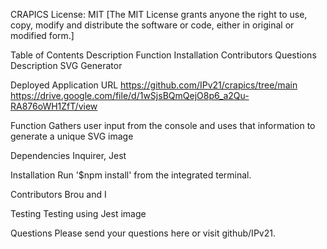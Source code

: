 CRAPICS
License: MIT [The MIT License grants anyone the right to use, copy, modify and distribute the software or code, either in original or modified form.]

Table of Contents
Description
Function
Installation
Contributors
Questions
Description
SVG Generator

Deployed Application URL
https://github.com/IPv21/crapics/tree/main https://drive.google.com/file/d/1wSjsBQmQejO8p6_a2Qu-RA876oWH1ZfT/view

Function
Gathers user input from the console and uses that information to generate a unique SVG image

Dependencies
Inquirer, Jest

Installation
Run '$npm install' from the integrated terminal.

Contributors
Brou and I

Testing
Testing using Jest image

Questions
Please send your questions here or visit github/IPv21.

